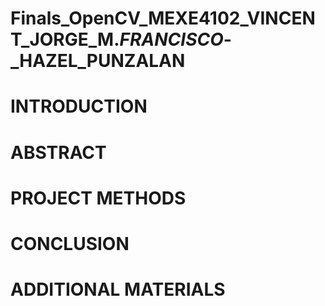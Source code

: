 # Finals_OpenCV_MEXE4102_VINCENT_JORGE_M._FRANCISCO_-_HAZEL_PUNZALAN

# INTRODUCTION

# ABSTRACT

# PROJECT METHODS

# CONCLUSION

# ADDITIONAL MATERIALS
